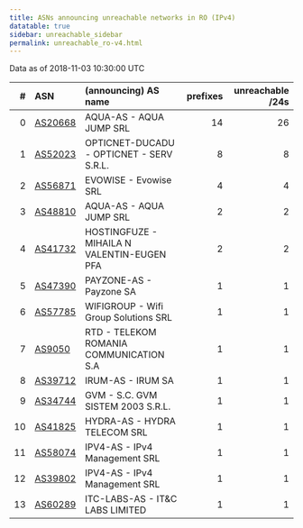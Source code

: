 ```yaml
---
title: ASNs announcing unreachable networks in RO (IPv4)
datatable: true
sidebar: unreachable_sidebar
permalink: unreachable_ro-v4.html
---
```


Data as of 2018-11-03 10:30:00 UTC


<div class="datatable-begin"></div>

|   # | ASN                                    | (announcing) AS name                       |   prefixes |   unreachable /24s |
|----:|:---------------------------------------|:-------------------------------------------|-----------:|-------------------:|
|   0 | [AS20668](unreachable_AS20668-v4.html) | AQUA-AS - AQUA JUMP SRL                    |         14 |                 26 |
|   1 | [AS52023](unreachable_AS52023-v4.html) | OPTICNET-DUCADU - OPTICNET - SERV S.R.L.   |          8 |                  8 |
|   2 | [AS56871](unreachable_AS56871-v4.html) | EVOWISE - Evowise SRL                      |          4 |                  4 |
|   3 | [AS48810](unreachable_AS48810-v4.html) | AQUA-AS - AQUA JUMP SRL                    |          2 |                  2 |
|   4 | [AS41732](unreachable_AS41732-v4.html) | HOSTINGFUZE - MIHAILA N VALENTIN-EUGEN PFA |          2 |                  2 |
|   5 | [AS47390](unreachable_AS47390-v4.html) | PAYZONE-AS - Payzone SA                    |          1 |                  1 |
|   6 | [AS57785](unreachable_AS57785-v4.html) | WIFIGROUP - Wifi Group Solutions SRL       |          1 |                  1 |
|   7 | [AS9050](unreachable_AS9050-v4.html)   | RTD - TELEKOM ROMANIA COMMUNICATION S.A    |          1 |                  1 |
|   8 | [AS39712](unreachable_AS39712-v4.html) | IRUM-AS - IRUM SA                          |          1 |                  1 |
|   9 | [AS34744](unreachable_AS34744-v4.html) | GVM - S.C. GVM SISTEM 2003 S.R.L.          |          1 |                  1 |
|  10 | [AS41825](unreachable_AS41825-v4.html) | HYDRA-AS - HYDRA TELECOM SRL               |          1 |                  1 |
|  11 | [AS58074](unreachable_AS58074-v4.html) | IPV4-AS - IPv4 Management SRL              |          1 |                  1 |
|  12 | [AS39802](unreachable_AS39802-v4.html) | IPV4-AS - IPv4 Management SRL              |          1 |                  1 |
|  13 | [AS60289](unreachable_AS60289-v4.html) | ITC-LABS-AS - IT&amp;C LABS LIMITED        |          1 |                  1 |

<div class="datatable-end"></div>